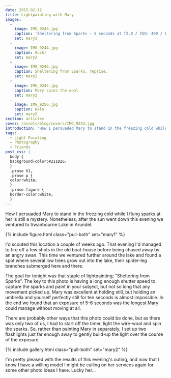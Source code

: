 ```yaml
---
date: 2015-02-12
title: Lightpainting with Mary
images:
  - 
    image: IMG_9243.jpg
    caption: 'Sheltering from Sparks — 5 seconds at f2.8 / ISO: 400 / Focal Length: 17mm. '
    set: mary1
  - 
    image: IMG_9244.jpg
    caption: Ouch!
    set: mary2
  - 
    image: IMG_9245.jpg
    caption: Sheltering from Sparks, reprise.
    set: mary2
  - 
    image: IMG_9247.jpg
    caption: Mary spins the wool
    set: mary2
  - 
    image: IMG_9256.jpg
    caption: Halo
    set: mary2
section: articles
cover: /assets/blog/covers/IMG_9243.jpg
introduction: 'How I persuaded Mary to stand in the freezing cold while I flung sparks at her is still a mystery. Nonetheless, after the sun went down this evening we ventured to Swanbourne Lake in Arundel. '
tags:
  - Light Painting
  - Photography
  - Friends
post_css: |
  body {
  background-color:#211D26;
  }
  .prose h1,
  .prose p {
  color:white;
  }
  .prose figure {
  border-color:white;
  }
---
```

How I persuaded Mary to stand in the freezing cold while I flung sparks at her is still a mystery. Nonetheless, after the sun went down this evening we ventured to Swanbourne Lake in Arundel. 

{% include figure.html class="pull-both" set="mary1" %}

I'd scouted this location a couple of weeks ago. That evening I'd managed to fire off a few shots in the old boat-house before being chased away by an angry swan. This time we ventured further around the lake and found a spot where several low trees grow out into the lake, their spider-leg branches submerged here and there. 

The goal for tonight was that staple of lightpainting; "Sheltering from Sparks". The key to this photo is having a long enough shutter speed to capture the sparks and paint in your subject, but not so long that any movement picked up. Mary was excellent at holding still, but holding an umbrella and yourself perfectly still for ten seconds is almost impossible. In the end we found that an exposure of 5-6 seconds was the longest Mary could manage without moving at all.

There are probably other ways that this photo could be done, but as there was only two of us, I had to start off the timer, light the wire-wool and spin the sparks. So, rather than painting Mary in separately, I set up two  flashlights just far enough away to gently build-up the light over the course of the exposure.

{% include gallery.html class="pull-both" set="mary2" %}

I'm pretty pleased with the results of this evening's outing, and now that I know I have a willing model I might be calling on her services again for some other photo ideas I have. Lucky her...